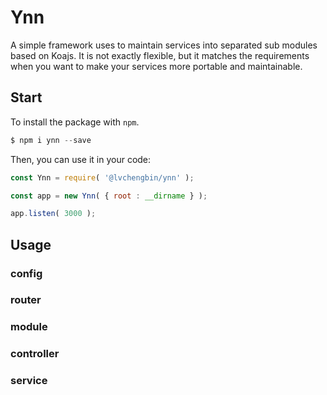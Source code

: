 # Ynn 

A simple framework uses to maintain services into separated sub modules based on Koajs. It is not exactly flexible, but it matches the requirements when you want to make your services more portable and maintainable.

## Start

To install the package with `npm`.

```js
$ npm i ynn --save
```
Then, you can use it in your code:
```js
const Ynn = require( '@lvchengbin/ynn' );

const app = new Ynn( { root : __dirname } );

app.listen( 3000 );
```

## Usage

### config

### router

### module

### controller

### service
